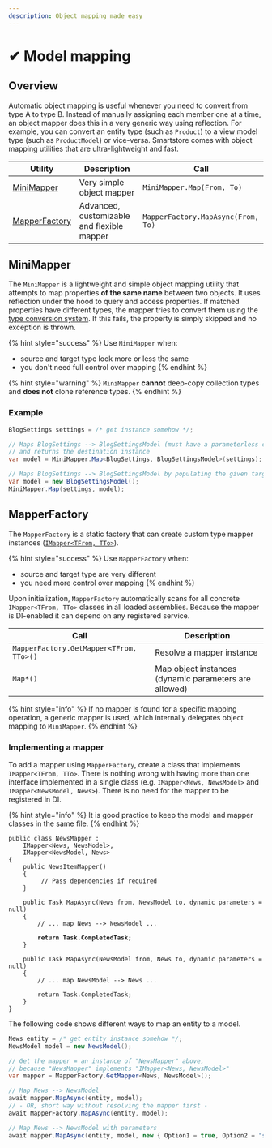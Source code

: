 ```yaml
---
description: Object mapping made easy
---
```


# ✔ Model mapping

## Overview

Automatic object mapping is useful whenever you need to convert from type A to type B. Instead of manually assigning each member one at a time, an object mapper does this in a very generic way using reflection. For example, you can convert an entity type (such as `Product`) to a view model type (such as `ProductModel`) or vice-versa. Smartstore comes with object mapping utilities that are ultra-lightweight and fast.

| Utility                                                                                                            | Description                                | Call                               |
| ------------------------------------------------------------------------------------------------------------------ | ------------------------------------------ | ---------------------------------- |
| [MiniMapper](https://github.com/smartstore/Smartstore/blob/main/src/Smartstore/ComponentModel/MiniMapper.cs)       | Very simple object mapper                  | `MiniMapper.Map(From, To)`         |
| [MapperFactory](https://github.com/smartstore/Smartstore/blob/main/src/Smartstore/ComponentModel/MapperFactory.cs) | Advanced, customizable and flexible mapper | `MapperFactory.MapAsync(From, To)` |

## MiniMapper

The `MiniMapper` is a lightweight and simple object mapping utility that attempts to map properties **of the same name** between two objects. It uses reflection under the hood to query and access properties. If matched properties have different types, the mapper tries to convert them using the [type conversion system](../../advanced/type-conversion.md). If this fails, the property is simply skipped and no exception is thrown.&#x20;

{% hint style="success" %}
Use `MiniMapper` when:

* source and target type look more or less the same
* you don't need full control over mapping
{% endhint %}

{% hint style="warning" %}
`MiniMapper` **cannot** deep-copy collection types and **does not** clone reference types.
{% endhint %}

### Example

```csharp
BlogSettings settings = /* get instance somehow */;

// Maps BlogSettings --> BlogSettingsModel (must have a parameterless constructor)
// and returns the destination instance
var model = MiniMapper.Map<BlogSettings, BlogSettingsModel>(settings);

// Maps BlogSettings --> BlogSettingsModel by populating the given target instance.
var model = new BlogSettingsModel();
MiniMapper.Map(settings, model);
```

## MapperFactory

The `MapperFactory` is a static factory that can create custom type mapper instances ([`IMapper<TFrom, TTo>`](https://github.com/smartstore/Smartstore/blob/main/src/Smartstore/ComponentModel/IMapper.cs)).

{% hint style="success" %}
Use `MapperFactory` when:

* source and target type are very different
* you need more control over mapping
{% endhint %}

Upon initialization, `MapperFactory` automatically scans for all concrete `IMapper<TFrom, TTo>` classes in all loaded assemblies. Because the mapper is DI-enabled it can depend on any registered service.

| Call                                    | Description                                           |
| --------------------------------------- | ----------------------------------------------------- |
| `MapperFactory.GetMapper<TFrom, TTo>()` | Resolve a mapper instance                             |
| `Map*()`                                | Map object instances (dynamic parameters are allowed) |

{% hint style="info" %}
If no mapper is found for a specific mapping operation, a generic mapper is used, which internally delegates object mapping to `MiniMapper`.
{% endhint %}

### Implementing a mapper

To add a mapper using `MapperFactory`, create a class that implements `IMapper<TFrom, TTo>`. There is nothing wrong with having more than one interface implemented in a single class (e.g. `IMapper<News, NewsModel>` and `IMapper<NewsModel, News>`). There is no need for the mapper to be registered in DI.

{% hint style="info" %}
It is good practice to keep the model and mapper classes in the same file.
{% endhint %}

<pre class="language-csharp"><code class="lang-csharp">public class NewsMapper :
    IMapper&#x3C;News, NewsModel>,
    IMapper&#x3C;NewsModel, News>
{
    public NewsItemMapper()
    {
         // Pass dependencies if required
    }

    public Task MapAsync(News from, NewsModel to, dynamic parameters = null)
    {
        // ... map News --> NewsModel ...

<strong>        return Task.CompletedTask;
</strong>    }

    public Task MapAsync(NewsModel from, News to, dynamic parameters = null)
    {
        // ... map NewsModel --> News ...

        return Task.CompletedTask;
    }
}
</code></pre>

The following code shows different ways to map an entity to a model.

```csharp
News entity = /* get entity instance somehow */;
NewsModel model = new NewsModel();

// Get the mapper = an instance of "NewsMapper" above,
// because "NewsMapper" implements "IMapper<News, NewsModel>"
var mapper = MapperFactory.GetMapper<News, NewsModel>();

// Map News --> NewsModel
await mapper.MapAsync(entity, model);
// - OR, short way without resolving the mapper first -
await MapperFactory.MapAsync(entity, model);

// Map News --> NewsModel with parameters
await mapper.MapAsync(entity, model, new { Option1 = true, Option2 = "stuff" });
```
